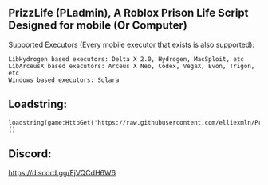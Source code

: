 ## PrizzLife (PLadmin), A Roblox Prison Life Script Designed for mobile (Or Computer)

Supported Executors (Every mobile executor that exists is also supported):
```
LibHydrogen based executors: Delta X 2.0, Hydrogen, MacSploit, etc
LibArceusX based executors: Arceus X Neo, Codex, VegaX, Evon, Trigon, etc
Windows based executors: Solara
```

## Loadstring:
```
loadstring(game:HttpGet('https://raw.githubusercontent.com/elliexmln/PrizzLife/main/pladmin.lua'))()
```

## Discord:
https://discord.gg/EjVQCdH6W6
